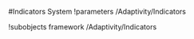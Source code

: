 <!-- MOOSE System Documentation Stub: Remove this when content is added. -->
#Indicators System
!parameters /Adaptivity/Indicators

!subobjects framework /Adaptivity/Indicators

